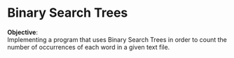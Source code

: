 # Binary Search Trees

**Objective**:  
Implementing a program that uses Binary Search Trees in order to count the number of occurrences of each word in a given text file.
